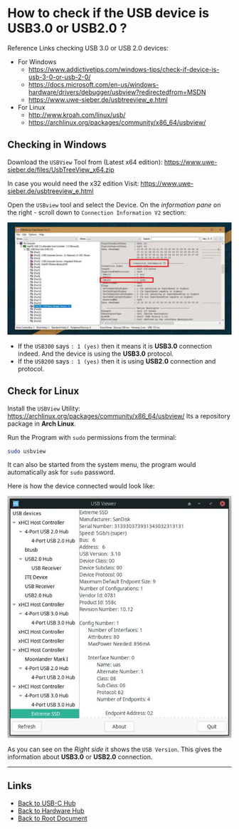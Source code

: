 # How to check if the USB device is USB3.0 or USB2.0 ?

Reference Links checking USB 3.0 or USB 2.0 devices:

- For Windows
    - <https://www.addictivetips.com/windows-tips/check-if-device-is-usb-3-0-or-usb-2-0/>
    - <https://docs.microsoft.com/en-us/windows-hardware/drivers/debugger/usbview?redirectedfrom=MSDN>
    - <https://www.uwe-sieber.de/usbtreeview_e.html>
- For Linux
    - <http://www.kroah.com/linux/usb/>
    - <https://archlinux.org/packages/community/x86_64/usbview/>

## Checking in Windows
Download the `USBView` Tool from (Latest x64 edition):
<https://www.uwe-sieber.de/files/UsbTreeView_x64.zip>

In case you would need the x32 edition Visit:
<https://www.uwe-sieber.de/usbtreeview_e.html>

Open the `USBview` tool and select the Device.
On the *information pane* on the right - scroll down to `Connection Information V2` section:

![ USBview tool showing the Connection info](./version-check/USB-Device-Tree-Viewer-con-info.jpg)

-   If the `USB300` says `: 1 (yes)` then it means it is **USB3.0** connection indeed. And the device is using the **USB3.0** protocol.
-   If the `USB200` says `: 1 (yes)` then it is using **USB2.0** connection and protocol.

## Check for Linux

Install the `USBView` Utility: <https://archlinux.org/packages/community/x86_64/usbview/>
Its a repository package in **Arch Linux**.

Run the Program with `sudo` permissions from the terminal:
```sh
sudo usbview
```
It can also be started from the system menu, the program would automatically ask for `sudo` password.

Here is how the device connected would look like:

![USBview in Manjaro Linux showing a Disk](./version-check/USBView-Linux-tool-2022-09-12_09-05-20.jpg)

As you can see on the *Right side* it shows the `USB Version`. This gives the information about **USB3.0** or **USB2.0** connection.

----
<!-- Footer Begins Here -->
## Links

- [Back to USB-C Hub](./README.md)
- [Back to Hardware Hub](../README.md)
- [Back to Root Document](../../README.md)
